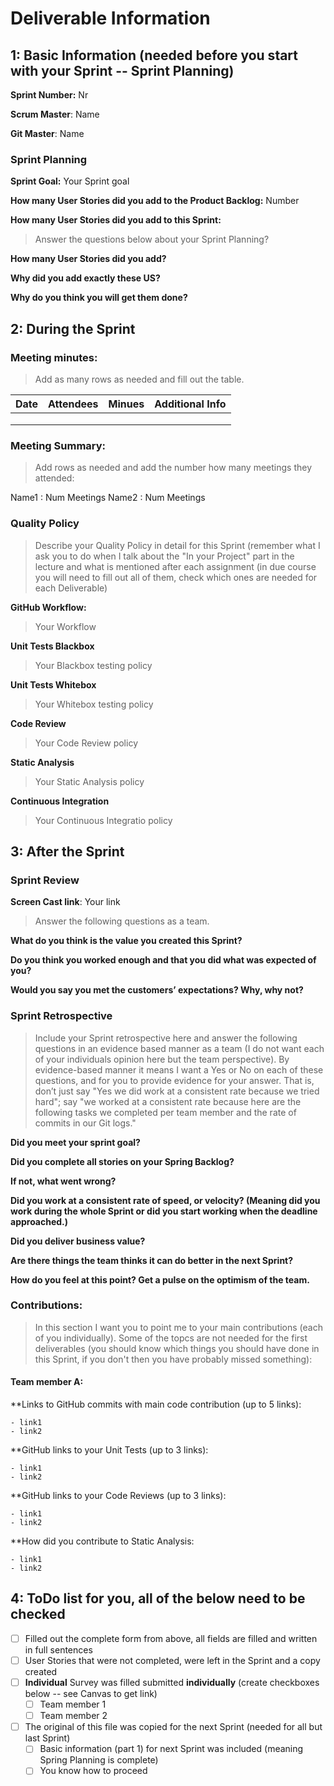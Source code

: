 # Deliverable Information

## 1: Basic Information (needed before you start with your Sprint -- Sprint Planning)

**Sprint Number:** Nr

**Scrum Master**: Name

**Git Master**: Name

### Sprint Planning

**Sprint Goal:** Your Sprint goal

**How many User Stories did you add to the Product Backlog:**  Number

**How many User Stories did you add to this Sprint:** 
> Answer the questions below about your Sprint Planning?

**How many User Stories did you add?**

**Why did you add exactly these US?**

**Why do you think you will get them done?**





## 2: During the Sprint

### Meeting minutes:
> Add as many rows as needed and fill out the table.

| Date  | Attendees  |Minues   | Additional Info  |
|---|---|---|---|
|   |   |   |   |
|   |   |   |   |
|   |   |   |   |

### Meeting Summary:

> Add rows as needed and add the number how many meetings they attended:

Name1 : Num Meetings
Name2 : Num Meetings

### Quality Policy
> Describe your Quality Policy in detail for this Sprint (remember what I ask you to do when I talk about the "In your Project" part in the lecture and what is mentioned after each assignment (in due course you will need to fill out all of them, check which ones are needed for each Deliverable)

**GitHub Workflow:** 
  > Your Workflow
  
**Unit Tests Blackbox** 
  > Your Blackbox testing policy 
  
 **Unit Tests Whitebox** 
  > Your Whitebox testing policy 
  
**Code Review** 
  > Your Code Review policy   
  
**Static Analysis** 
  > Your Static Analysis policy   
  
**Continuous Integration** 
  > Your Continuous Integratio policy





## 3: After the Sprint

### Sprint Review

**Screen Cast link**: Your link

> Answer the following questions as a team. 

**What do you think is the value you created this Sprint?**

**Do you think you worked enough and that you did what was expected of you?**

**Would you say you met the customers’ expectations? Why, why not?**

### Sprint Retrospective

> Include your Sprint retrospective here and answer the following questions in an evidence based manner as a team (I do not want each of your individuals opinion here but the team perspective). By evidence-based manner it means I want a Yes or No on each of these questions, and for you to provide evidence for your answer. That is, don’t just say "Yes we did work at a consistent rate because we tried hard"; say "we worked at a consistent rate because here are the following tasks we completed per team member and the rate of commits in our Git logs."

**Did you meet your sprint goal?**

**Did you complete all stories on your Spring Backlog?**

**If not, what went wrong?**

**Did you work at a consistent rate of speed, or velocity? (Meaning did you work during the whole Sprint or did you start working when the deadline approached.)**

**Did you deliver business value?**

**Are there things the team thinks it can do better in the next Sprint?**

**How do you feel at this point? Get a pulse on the optimism of the team.**

### Contributions:

> In this section I want you to point me to your main contributions (each of you individually). Some of the topcs are not needed for the first deliverables (you should know which things you should have done in this Sprint, if you don't then you have probably missed something):

#### Team member A:
  **Links to GitHub commits with main code contribution (up to 5 links):
  
    - link1
    - link2
  
   **GitHub links to your Unit Tests (up to 3 links):
  
    - link1
    - link2
  
  **GitHub links to your Code Reviews (up to 3 links):
  
    - link1
    - link2

  **How did you contribute to Static Analysis:
  
    - link1
    - link2
  
  
## 4: ToDo list for you, all of the below need to be checked 
- [ ] Filled out the complete form from above, all fields are filled and written in full sentences
- [ ] User Stories that were not completed, were left in the Sprint and a copy created
- [ ] **Individual** Survey was filled submitted **individually** (create checkboxes below -- see Canvas to get link)
  - [ ] Team member 1
  - [ ] Team member 2
- [ ] The original of this file was copied for the next Sprint (needed for all but last Sprint)
  - [ ] Basic information (part 1) for next Sprint was included (meaning Spring Planning is complete)
  - [ ] You know how to proceed
